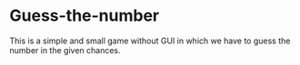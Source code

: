 # Guess-the-number
This is a simple and small game without GUI in which we have to guess the number in the given chances. 
